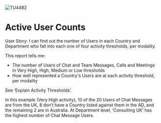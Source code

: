 ![TU4482](https://user-images.githubusercontent.com/69800776/92775812-99406680-f396-11ea-989b-8e71aaea7106.png)

# Active User Counts

User Story: I can find out the number of Users in each Country and Department who fall into each one of four activity thresholds, per modality.

This report tells me:

- The number of Users of Chat and Team Messages, Calls and Meetings in Very High, High, Medium or Low thresholds
- How well represented a Country's Users are at each activity threshold, per modality

See ‘Explain Activity Thresholds’. 

In this example (Very High activity), 10 of the 20 Users of Chat Messages are from the UK, 8 don’t have a Country listed against them in the AD, and the remaining 2 are in Australia. 
At Department level, ‘Consulting UK’ has the highest number of Chat Message Users.
